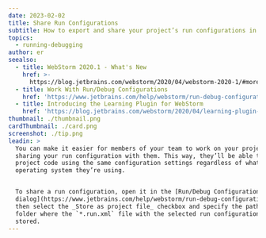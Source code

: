 ```yaml
---
date: 2023-02-02
title: Share Run Configurations
subtitle: How to export and share your project’s run configurations in WebStorm.
topics:
  - running-debugging
author: er
seealso:
  - title: WebStorm 2020.1 - What's New
    href: >-
      https://blog.jetbrains.com/webstorm/2020/04/webstorm-2020-1/#more-flexible-run-configuration-sharing
  - title: Work With Run/Debug Configurations
    href: 'https://www.jetbrains.com/help/webstorm/run-debug-configuration.html'
  - title: Introducing the Learning Plugin for WebStorm
    href: 'https://blog.jetbrains.com/webstorm/2020/04/learning-plugin-for-webstorm/'
thumbnail: ./thumbnail.png
cardThumbnail: ./card.png
screenshot: ./tip.png
leadin: >
  You can make it easier for members of your team to work on your project by
  sharing your run configuration with them. This way, they’ll be able to run the
  project code using the same configuration settings regardless of what
  operating system they’re using.


  To share a run configuration, open it in the [Run/Debug Configurations
  dialog](https://www.jetbrains.com/help/webstorm/run-debug-configurations-dialog.html),
  then select the _Store as project file_ checkbox and specify the path to the
  folder where the `*.run.xml` file with the selected run configuration will be
  stored.
---
```


